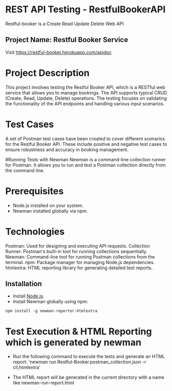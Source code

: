# REST API Testing - RestfulBookerAPI
Restful-booker is a Create Read Update Delete Web API
## Project Name: Restful Booker Service

Visit https://restful-booker.herokuapp.com/apidoc
# Project Description
This project involves testing the Restful Booker API, which is a RESTful web service that allows you to manage bookings. The API supports typical CRUD (Create, Read, Update, Delete) operations. The testing focuses on validating the functionality of the API endpoints and handling various input scenarios.

# Test Cases
A set of Postman test cases have been created to cover different scenarios for the Restful Booker API. These include positive and negative test cases to ensure robustness and accuracy in booking management.

#Running Tests with Newman
Newman is a command-line collection runner for Postman. It allows you to run and test a Postman collection directly from the command line.

# Prerequisites
* Node.js installed on your system.
* Newman installed globally via npm.

# Technologies
Postman: Used for designing and executing API requests.
Collection Runner: Postman's built-in tool for running collections sequentially.
Newman: Command-line tool for running Postman collections from the terminal.
npm: Package manager for managing Node.js dependencies.
htmlextra: HTML reporting library for generating detailed test reports.

## Installation

* Install [Node.js](https://nodejs.org/en/download/prebuilt-installer).
* Install Newman globally using npm:

`npm install -g newman-reporter-htmlextra`

# Test Execution & HTML Reporting which is generated by newman

- Run the following command to execute the tests and generate an HTML report:
'newman run Restful-Booker.postman_collection.json -r cli,htmlextra'

- The HTML report will be generated in the current directory with a name like newman-run-report.html
  


  
